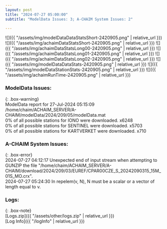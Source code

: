 ```yaml
---
layout: post
title: "2024-07-27 05:00:00"
subtitle: "ModelData Issues: 3; A-CHAIM System Issues: 2"

---
```


![]({{ "/assets/img/modelDataDataStatsShort-2420905.png" | relative_url }})
![]({{ "/assets/img/achaimDataStatsShort-2420905.png" | relative_url }})
![]({{ "/assets/img/achaimDataStatsLong00-2420905.png" | relative_url }})
![]({{ "/assets/img/achaimDataStatsLong01-2420905.png" | relative_url }})
![]({{ "/assets/img/achaimDataStatsLong02-2420905.png" | relative_url }})
![]({{ "/assets/img/modelDataDataStats-2420905.png" | relative_url }})
![]({{ "/assets/img/modelDataStationStats-2420905.png" | relative_url }})
![]({{ "/assets/img/achaimRunTime-2420905.png" | relative_url }})


### ModelData Issues:  
  
{: .box-warning}  
 ModelData report for 27-Jul-2024 05:15:09   
 /home/chaim/ACHAIM_SERVER/A-CHAIM/modelData/2024/209/05/modelData.mat   
 0% of all possible stations for IONO were downloaded. x6248   
 0% of all possible stations for SENTINEL were downloaded. x5703   
 0% of all possible stations for KARTVERKET were downloaded. x710   
  
### A-CHAIM System Issues:  
  
{: .box-error}  
2024-07-27 04:12:17 Unexpected end of input stream when attempting to GUNZIP the file "/home/chaim/ACHAIM_SERVER/A-CHAIM/download/2024/209/03/EUREF/CPAR00CZE_S_20242090315_15M_01S_MO.crx".  
2024-07-27 05:24:30 In repelem(v, N), N must be a scalar or a vector of length equal to v.  

### Logs:  
  
{: .box-note}  
[Logs.zip]({{ "/assets/other/logs.zip" | relative_url }})  
[Log Info]({{ "/logInfo" | relative_url }})  
